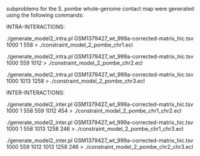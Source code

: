 subproblems for the S. pombe whole-genome contact map were generated using the following commands: 

INTRA-INTERACTIONS:

./generate_model2_intra.pl GSM1379427_wt_999a-corrected-matrix_hic.tsv 1000 1 558 > ./constraint_model_2_pombe_chr1.ecl

./generate_model2_intra.pl GSM1379427_wt_999a-corrected-matrix_hic.tsv 1000 559 1012 > ./constraint_model_2_pombe_chr2.ecl

./generate_model2_intra.pl GSM1379427_wt_999a-corrected-matrix_hic.tsv 1000 1013 1258 > ./constraint_model_2_pombe_chr3.ecl

INTER-INTERACTIONS:

./generate_model2_inter.pl GSM1379427_wt_999a-corrected-matrix_hic.tsv 1000 1 558 559 1012 454 > ./constraint_model_2_pombe_chr1_chr2.ecl

./generate_model2_inter.pl GSM1379427_wt_999a-corrected-matrix_hic.tsv 1000 1 558 1013 1258 246 > ./constraint_model_2_pombe_chr1_chr3.ecl

./generate_model2_inter.pl GSM1379427_wt_999a-corrected-matrix_hic.tsv 1000 559 1012 1013 1258 246 > ./constraint_model_2_pombe_chr2_chr3.ecl